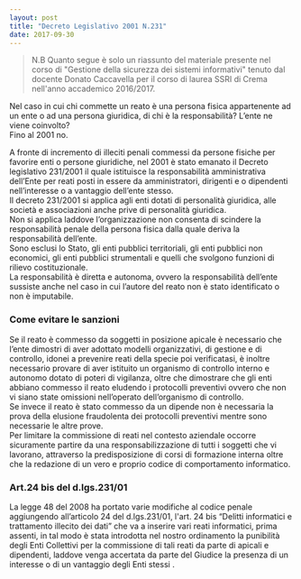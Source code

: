 ```yaml
---
layout: post
title: "Decreto Legislativo 2001 N.231"
date: 2017-09-30
---
```

> N.B Quanto segue è solo un riassunto del materiale presente nel corso di "Gestione della sicurezza dei sistemi informativi" tenuto dal docente Donato Caccavella per il corso di laurea SSRI di Crema nell'anno accademico 2016/2017.   

Nel caso in cui chi commette un reato è una persona fisica appartenente ad un ente o ad una persona giuridica, di chi è la responsabilità? L’ente ne viene coinvolto?  
Fino al 2001 no.  

A fronte di incremento di illeciti penali commessi da persone fisiche per favorire enti o persone giuridiche, nel 2001 è stato emanato il Decreto legislativo 231/2001 il quale istituisce la responsabilità amministrativa dell’Ente per reati posti in essere da amministratori, dirigenti e o dipendenti nell’interesse o a vantaggio dell’ente stesso.  
Il decreto 231/2001 si applica agli enti dotati di personalità giuridica, alle società e associazioni anche prive di personalità giuridica.  
Non si applica laddove l’organizzazione non consenta di scindere la responsabilità penale della persona fisica dalla quale deriva la responsabilità dell’ente.  
Sono esclusi lo Stato, gli enti pubblici territoriali, gli enti pubblici non economici, gli enti pubblici strumentali e quelli che svolgono funzioni di rilievo costituzionale.  
La responsabilità è diretta e autonoma, ovvero la responsabilità dell’ente sussiste anche nel caso in cui l’autore del reato non è stato identificato o non è imputabile.  

### Come evitare le sanzioni
Se il reato è commesso da soggetti in posizione apicale è necessario che l’ente dimostri di aver adottato modelli organizzativi, di gestione e di controllo, idonei a prevenire reati della specie poi verificatasi, è inoltre necessario provare di aver istituito un organismo di controllo interno e autonomo dotato di poteri di vigilanza, oltre che dimostrare che gli enti abbiano commesso il reato eludendo i protocolli preventivi ovvero che non vi siano state omissioni nell’operato dell’organismo di controllo.  
Se invece il reato è stato commesso da un dipende non è necessaria la prova della elusione fraudolenta dei protocolli preventivi mentre sono necessarie le altre prove.  
Per limitare la commissione di reati nel contesto aziendale occorre sicuramente partire da una responsabilizzazione di tutti i soggetti che vi lavorano, attraverso la predisposizione di corsi di formazione interna oltre che la redazione di un vero e proprio codice di comportamento informatico.

### Art.24 bis del d.lgs.231/01
La legge 48 del 2008 ha portato varie modifiche al codice penale aggiungendo all’articolo 24 del d.lgs.231/01, l'art. 24 bis “Delitti informatici e trattamento illecito dei dati” che va a inserire vari reati informatici, prima assenti, in tal modo è stata introdotta nel nostro ordinamento la punibilità degli Enti Collettivi per la commissione di tali reati da parte di apicali e dipendenti, laddove venga accertata da parte del Giudice la presenza di un interesse o di un vantaggio degli Enti stessi . 


